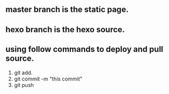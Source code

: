 ## master branch is the static page.
## hexo branch is the hexo source.
## using follow commands to deploy and pull source.
1. git add.
2. git commit -m "this commit"
3. git push

